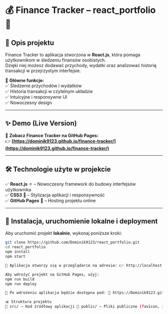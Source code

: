 # 💰 Finance Tracker – react_portfolio 🚀  

## 📌 Opis projektu  
Finance Tracker to aplikacja stworzona w **React.js**, która pomaga użytkownikom w śledzeniu finansów osobistych.  
Dzięki niej możesz dodawać przychody, wydatki oraz analizować historię transakcji w przejrzystym interfejsie.  

🔹 **Główne funkcje:**  
✅ Śledzenie przychodów i wydatków  
✅ Historia transakcji w czytelnym układzie  
✅ Intuicyjne i responsywne UI  
✅ Nowoczesny design  

---

## ✨ Demo (Live Version)  
🔗 **Zobacz Finance Tracker na GitHub Pages:**  
👉 **[https://dominik9123.github.io/finance-tracker/](https://dominik9123.github.io/finance-tracker/)**  

---

## 🛠 Technologie użyte w projekcie  
✅ **React.js** ⚛️ – Nowoczesny framework do budowy interfejsów użytkownika  
✅ **CSS3** 🎨 – Stylizacja aplikacji i responsywność  
✅ **GitHub Pages** 🚀 – Hosting projektu online  

---

## 📄 Instalacja, uruchomienie lokalne i deployment  

Aby uruchomić projekt **lokalnie**, wykonaj poniższe kroki:  

```bash
git clone https://github.com/Dominik9123/react_portfolio.git
cd react_portfolio
npm install
npm start

📌 Aplikacja otworzy się w przeglądarce na adresie: 👉 http://localhost:3000/

Aby wdrożyć projekt na GitHub Pages, użyj:
npm run build
npm run deploy

📌 Po wdrożeniu aplikacja będzie dostępna pod: 🔗 https://Dominik9123.github.io/react_portfolio/

📊 Struktura projektu
📂 src/ – Kod źródłowy aplikacji 📂 public/ – Pliki publiczne (favicon, index.html) 📂 components/ – Komponenty React 📂 styles/ – Pliki CSS 📂 utils/ – Funkcje pomocnicze
